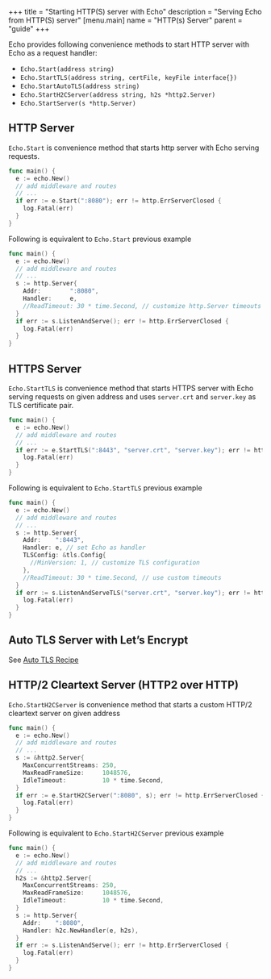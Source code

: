 +++
title = "Starting HTTP(S) server with Echo"
description = "Serving Echo from HTTP(S) server"
[menu.main]
name = "HTTP(s) Server"
parent = "guide"
+++

Echo provides following convenience methods to start HTTP server with Echo as a request handler:

* `Echo.Start(address string)`
* `Echo.StartTLS(address string, certFile, keyFile interface{})`
* `Echo.StartAutoTLS(address string)`
* `Echo.StartH2CServer(address string, h2s *http2.Server)`
* `Echo.StartServer(s *http.Server)`

## HTTP Server

`Echo.Start` is convenience method that starts http server with Echo serving requests.
```go
func main() {
  e := echo.New()
  // add middleware and routes
  // ...
  if err := e.Start(":8080"); err != http.ErrServerClosed {
    log.Fatal(err)
  }
}
```

Following is equivalent to `Echo.Start` previous example
```go
func main() {
  e := echo.New()
  // add middleware and routes
  // ...
  s := http.Server{
    Addr:        ":8080",
    Handler:     e,
    //ReadTimeout: 30 * time.Second, // customize http.Server timeouts
  }
  if err := s.ListenAndServe(); err != http.ErrServerClosed {
    log.Fatal(err)
  }
}
```

## HTTPS Server

`Echo.StartTLS` is convenience method that starts HTTPS server with Echo serving requests on given address and uses 
`server.crt` and `server.key` as TLS certificate pair.
```go
func main() {
  e := echo.New()
  // add middleware and routes
  // ...
  if err := e.StartTLS(":8443", "server.crt", "server.key"); err != http.ErrServerClosed {
    log.Fatal(err)
  }
}
```

Following is equivalent to `Echo.StartTLS` previous example
```go
func main() {
  e := echo.New()
  // add middleware and routes
  // ...
  s := http.Server{
    Addr:    ":8443",
    Handler: e, // set Echo as handler
    TLSConfig: &tls.Config{
      //MinVersion: 1, // customize TLS configuration
    },
    //ReadTimeout: 30 * time.Second, // use custom timeouts
  }
  if err := s.ListenAndServeTLS("server.crt", "server.key"); err != http.ErrServerClosed {
    log.Fatal(err)
  }
}
```

## Auto TLS Server with Let’s Encrypt

See [Auto TLS Recipe](/cookbook/auto-tls/#server)

## HTTP/2 Cleartext Server (HTTP2 over HTTP)

`Echo.StartH2CServer` is convenience method that starts a custom HTTP/2 cleartext server on given address
```go
func main() {
  e := echo.New()
  // add middleware and routes
  // ...
  s := &http2.Server{
    MaxConcurrentStreams: 250,
    MaxReadFrameSize:     1048576,
    IdleTimeout:          10 * time.Second,
  }
  if err := e.StartH2CServer(":8080", s); err != http.ErrServerClosed {
    log.Fatal(err)
  }
}
```

Following is equivalent to `Echo.StartH2CServer` previous example
```go
func main() {
  e := echo.New()
  // add middleware and routes
  // ...
  h2s := &http2.Server{
    MaxConcurrentStreams: 250,
    MaxReadFrameSize:     1048576,
    IdleTimeout:          10 * time.Second,
  }
  s := http.Server{
    Addr:    ":8080",
    Handler: h2c.NewHandler(e, h2s),
  }
  if err := s.ListenAndServe(); err != http.ErrServerClosed {
    log.Fatal(err)
  }
}
```
